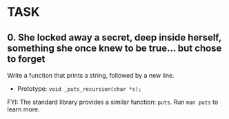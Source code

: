 # TASK

## 0. She locked away a secret, deep inside herself, something she once knew to be true... but chose to forget
Write a function that prints a string, followed by a new line.

* Prototype: `void _puts_recursion(char *s);`

FYI: The standard library provides a similar function: `puts`. Run `man puts` to learn more.
